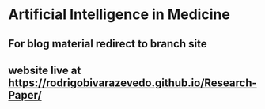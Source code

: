 # Artificial Intelligence in Medicine

## For blog material redirect to branch site

## website live at https://rodrigobivarazevedo.github.io/Research-Paper/



    
 
